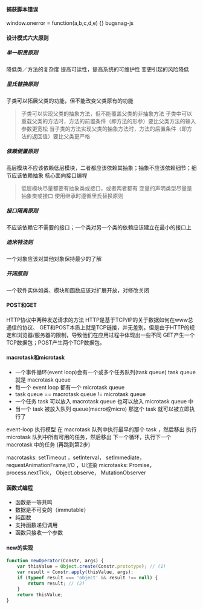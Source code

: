 #### 捕获脚本错误

window.onerror = function\(a,b,c,d,e\) {}
bugsnag-js

#### 设计模式六大原则

##### 单一职责原则
降低类／方法的复杂度
提高可读性，提高系统的可维护性
变更引起的风险降低

##### 里氏替换原则
子类可以拓展父类的功能，但不能改变父类原有的功能
> 子类可以实现父类的抽象方法，但不能覆盖父类的非抽象方法
> 子类中可以重载父类的方法时，方法的前置条件（即方法的形参）要比父类方法的输入参数更宽松
>当子类的方法实现父类的抽象方法时，方法的后置条件（即方法的返回值）要比父类更严格

##### 依赖倒置原则
高层模块不应该依赖低层模块，二者都应该依赖其抽象；抽象不应该依赖细节；细节应该依赖抽象
核心面向接口编程
> 低层模块尽量都要有抽象类或接口，或者两者都有
> 变量的声明类型尽量是抽象类或接口
> 使用继承时遵循里氏替换原则

##### 接口隔离原则
不应该依赖它不需要的接口；一个类对另一个类的依赖应该建立在最小的接口上

##### 迪米特法则
一个对象应该对其他对象保持最少的了解

##### 开闭原则
一个软件实体如类、模块和函数应该对扩展开放，对修改关闭


#### POST和GET
HTTP协议中两种发送请求的方法
HTTP是基于TCP/IP的关于数据如何在www总通信的协议、
GET和POST本质上就是TCP链接，并无差别。但是由于HTTP的规定和浏览器/服务器的限制，导致他们在应用过程中体现出一些不同
GET产生一个TCP数据包；POST产生两个TCP数据包。

#### macrotask和microtask
* 一个事件循环(event loop)会有一个或多个任务队列(task queue) 
task queue 就是 macrotask queue
* 每一个 event loop 都有一个 microtask queue
* task queue == macrotask queue != microtask queue
* 一个任务 task 可以放入 macrotask queue 也可以放入 microtask queue 中
* 当一个 task 被放入队列 queue(macro或micro) 那这个 task 就可以被立即执行了

event-loop 执行模型
在 macrotask 队列中执行最早的那个 task ，然后移出
执行 microtask 队列中所有可用的任务，然后移出
下一个循环，执行下一个 macrotask 中的任务 (再跳到第2步)

macrotasks: setTimeout ，setInterval， setImmediate，requestAnimationFrame,I/O ，UI渲染
microtasks: Promise， process.nextTick， Object.observe， MutationObserver

#### 函数式编程
* 函数是一等共鸣
* 数据是不可变的（immutable）
* 纯函数
* 支持函数递归调用
* 函数只接收一个参数

#### new的实现
```js
function newOperator(Constr, args) {
    var thisValue = Object.create(Constr.prototype); // (1)
    var result = Constr.apply(thisValue, args);
    if (typeof result === 'object' && result !== null) {
        return result; // (2)
    }
    return thisValue;
}
```